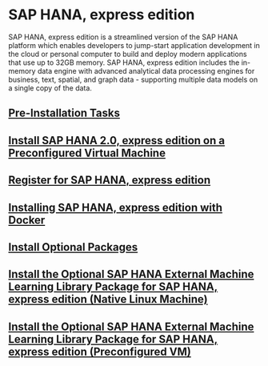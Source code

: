 # SAP HANA, express edition

SAP HANA, express edition is a streamlined version of the SAP HANA platform which enables developers to jump-start application development in the cloud or personal computer to build and deploy modern applications that use up to 32GB memory. SAP HANA, express edition includes the in-memory data engine with advanced analytical data processing engines for business, text, spatial, and graph data - supporting multiple data models on a single copy of the data.

## [Pre-Installation Tasks](https://developers.sap.com/tutorials/hxe-ua-installing-vm-image.html)

## [Install SAP HANA 2.0, express edition on a Preconfigured Virtual Machine](https://developers.sap.com/group.hxe-install-vm.html)

## [Register for SAP HANA, express edition](https://developers.sap.com/tutorials/hxe-ua-register.html)

## [Installing SAP HANA, express edition with Docker](https://developers.sap.com/tutorials/hxe-ua-install-using-docker.html)

## [Install Optional Packages](https://developers.sap.com/tutorials/hxe-ua-packages-vm.html)

## [Install the Optional SAP HANA External Machine Learning Library Package for SAP HANA, express edition (Native Linux Machine)](https://developers.sap.com/tutorials/hxe-ua-eml-binary.html)

## [Install the Optional SAP HANA External Machine Learning Library Package for SAP HANA, express edition (Preconfigured VM)](https://developers.sap.com/tutorials/hxe-ua-eml-vm.html)

